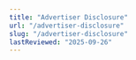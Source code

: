 ```yaml
---
title: "Advertiser Disclosure"
url: "/advertiser-disclosure"
slug: "/advertiser-disclosure"
lastReviewed: "2025-09-26"
---
```

